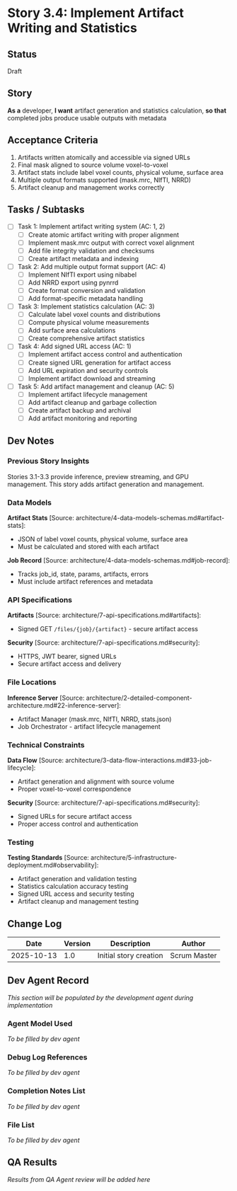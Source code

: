 # Story 3.4: Implement Artifact Writing and Statistics

## Status
Draft

## Story
**As a** developer,
**I want** artifact generation and statistics calculation,
**so that** completed jobs produce usable outputs with metadata

## Acceptance Criteria
1. Artifacts written atomically and accessible via signed URLs
2. Final mask aligned to source volume voxel-to-voxel
3. Artifact stats include label voxel counts, physical volume, surface area
4. Multiple output formats supported (mask.mrc, NIfTI, NRRD)
5. Artifact cleanup and management works correctly

## Tasks / Subtasks
- [ ] Task 1: Implement artifact writing system (AC: 1, 2)
  - [ ] Create atomic artifact writing with proper alignment
  - [ ] Implement mask.mrc output with correct voxel alignment
  - [ ] Add file integrity validation and checksums
  - [ ] Create artifact metadata and indexing
- [ ] Task 2: Add multiple output format support (AC: 4)
  - [ ] Implement NIfTI export using nibabel
  - [ ] Add NRRD export using pynrrd
  - [ ] Create format conversion and validation
  - [ ] Add format-specific metadata handling
- [ ] Task 3: Implement statistics calculation (AC: 3)
  - [ ] Calculate label voxel counts and distributions
  - [ ] Compute physical volume measurements
  - [ ] Add surface area calculations
  - [ ] Create comprehensive artifact statistics
- [ ] Task 4: Add signed URL access (AC: 1)
  - [ ] Implement artifact access control and authentication
  - [ ] Create signed URL generation for artifact access
  - [ ] Add URL expiration and security controls
  - [ ] Implement artifact download and streaming
- [ ] Task 5: Add artifact management and cleanup (AC: 5)
  - [ ] Implement artifact lifecycle management
  - [ ] Add artifact cleanup and garbage collection
  - [ ] Create artifact backup and archival
  - [ ] Add artifact monitoring and reporting

## Dev Notes

### Previous Story Insights
Stories 3.1-3.3 provide inference, preview streaming, and GPU management. This story adds artifact generation and management.

### Data Models
**Artifact Stats** [Source: architecture/4-data-models-schemas.md#artifact-stats]:
- JSON of label voxel counts, physical volume, surface area
- Must be calculated and stored with each artifact

**Job Record** [Source: architecture/4-data-models-schemas.md#job-record]:
- Tracks job_id, state, params, artifacts, errors
- Must include artifact references and metadata

### API Specifications
**Artifacts** [Source: architecture/7-api-specifications.md#artifacts]:
- Signed GET `/files/{job}/{artifact}` - secure artifact access

**Security** [Source: architecture/7-api-specifications.md#security]:
- HTTPS, JWT bearer, signed URLs
- Secure artifact access and delivery

### File Locations
**Inference Server** [Source: architecture/2-detailed-component-architecture.md#22-inference-server]:
- Artifact Manager (mask.mrc, NIfTI, NRRD, stats.json)
- Job Orchestrator - artifact lifecycle management

### Technical Constraints
**Data Flow** [Source: architecture/3-data-flow-interactions.md#33-job-lifecycle]:
- Artifact generation and alignment with source volume
- Proper voxel-to-voxel correspondence

**Security** [Source: architecture/7-api-specifications.md#security]:
- Signed URLs for secure artifact access
- Proper access control and authentication

### Testing
**Testing Standards** [Source: architecture/5-infrastructure-deployment.md#observability]:
- Artifact generation and validation testing
- Statistics calculation accuracy testing
- Signed URL access and security testing
- Artifact cleanup and management testing

## Change Log
| Date | Version | Description | Author |
|------|---------|-------------|--------|
| 2025-10-13 | 1.0 | Initial story creation | Scrum Master |

## Dev Agent Record
*This section will be populated by the development agent during implementation*

### Agent Model Used
*To be filled by dev agent*

### Debug Log References
*To be filled by dev agent*

### Completion Notes List
*To be filled by dev agent*

### File List
*To be filled by dev agent*

## QA Results
*Results from QA Agent review will be added here*
